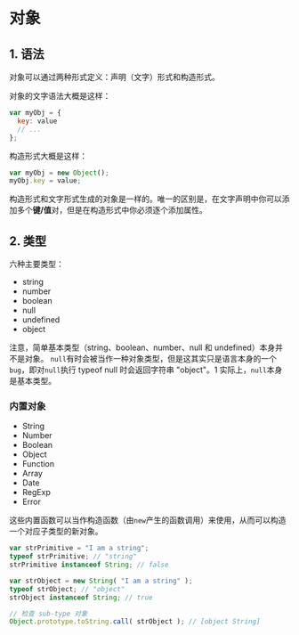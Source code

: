 # 对象
## 1. 语法

对象可以通过两种形式定义：声明（文字）形式和构造形式。

对象的文字语法大概是这样：
``` js
var myObj = {
  key: value
  // ...
};
```
构造形式大概是这样：
``` js
var myObj = new Object();
myObj.key = value;
```
构造形式和文字形式生成的对象是一样的。唯一的区别是，在文字声明中你可以添加多个**键/值**对，但是在构造形式中你必须逐个添加属性。

## 2. 类型

六种主要类型：
- string
- number
- boolean
- null
- undefined
- object

注意，简单基本类型（string、boolean、number、null 和 undefined）本身并不是对象。
` null `有时会被当作一种对象类型，但是这其实只是语言本身的一个` bug `，即对` null `执行
typeof null 时会返回字符串 "object"。1 实际上，` null `本身是基本类型。

### 内置对象
- String
- Number
- Boolean
- Object
- Function
- Array
- Date
- RegExp
- Error

这些内置函数可以当作构造函数（由` new `产生的函数调用）来使用，从而可以构造一个对应子类型的新对象。
``` js
var strPrimitive = "I am a string";
typeof strPrimitive; // "string"
strPrimitive instanceof String; // false

var strObject = new String( "I am a string" );
typeof strObject; // "object"
strObject instanceof String; // true

// 检查 sub-type 对象
Object.prototype.toString.call( strObject ); // [object String]
```
